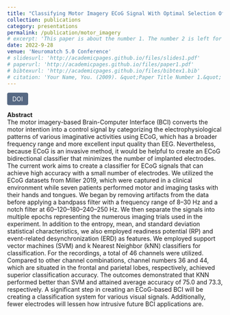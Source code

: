 ```yaml
---
title: "Classifying Motor Imagery ECoG Signal With Optimal Selection Of Minimum Electrodes"
collection: publications
category: presentations
permalink: /publication/motor_imagery
# excerpt: 'This paper is about the number 1. The number 2 is left for future work.'
date: 2022-9-28 
venue: 'Neuromatch 5.0 Conference'
# slidesurl: 'http://academicpages.github.io/files/slides1.pdf'
# paperurl: 'http://academicpages.github.io/files/paper1.pdf'
# bibtexurl: 'http://academicpages.github.io/files/bibtex1.bib'
# citation: 'Your Name, You. (2009). &quot;Paper Title Number 1.&quot; <i>Journal 1</i>. 1(1).'
---
```

<a href="https://doi.org/10.57736/nmc-ae69-494c" target="_blank" style="display: inline-block; padding: 6px 12px; background-color: #566883; color: white; text-decoration: none; border-radius: 4px;">DOI</a>

**Abstract**  
 The motor imagery-based Brain-Computer Interface (BCI) converts the motor intention into a control signal by categorizing the electrophysiological patterns of various imaginative activities using ECoG, which has a broader frequency range and more excellent input quality than EEG. Nevertheless, because ECoG is an invasive method, it would be helpful to create an ECoG bidirectional classifier that minimizes the number of implanted electrodes. The current work aims to create a classifier for ECoG signals that can achieve high accuracy with a small number of electrodes. We utilized the ECoG datasets from Miller 2019, which were captured in a clinical environment while seven patients performed motor and imaging tasks with their hands and tongues. We began by removing artifacts from the data before applying a bandpass filter with a frequency range of 8–30 Hz and a notch filter at 60–120–180–240–250 Hz. We then separate the signals into multiple epochs representing the numerous imaging trials used in the experiment. In addition to the entropy, mean, and standard deviation statistical characteristics, we also employed readiness potential (RP) and event-related desynchronization (ERD) as features. We employed support vector machines (SVM) and k Nearest Neighbor (kNN) classifiers for classification. For the recordings, a total of 46 channels were utilized. Compared to other channel combinations, channel numbers 36 and 44, which are situated in the frontal and parietal lobes, respectively, achieved superior classification accuracy. The outcomes demonstrated that KNN performed better than SVM and attained average accuracy of 75.0 and 73.3, respectively. A significant step in creating an ECoG-based BCI will be creating a classification system for various visual signals. Additionally, fewer electrodes will lessen how intrusive future BCI applications are.
